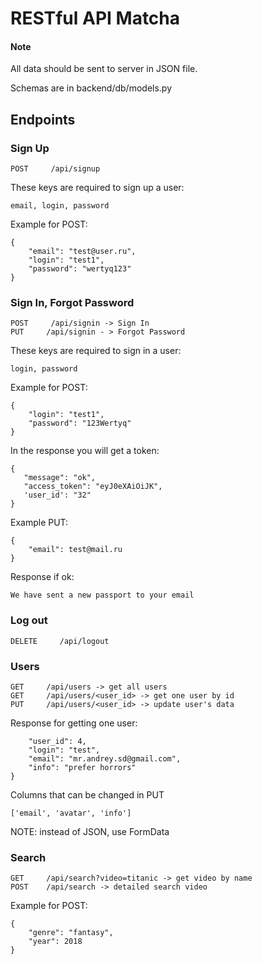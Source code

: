 # RESTful API Matcha

#### Note
All data should be sent to server in JSON file.

Schemas are in backend/db/models.py

## Endpoints

### Sign Up
```
POST     /api/signup
```

These keys are required to sign up a user:
```
email, login, password
```
Example for POST:
```
{
    "email": "test@user.ru",
    "login": "test1",
    "password": "wertyq123"
}
 ```
 
 ### Sign In, Forgot Password
```
POST     /api/signin -> Sign In
PUT     /api/signin - > Forgot Password
```

These keys are required to sign in a user:
```
login, password
```
Example for POST:
```
{
    "login": "test1",
    "password": "123Wertyq"
}
 ```
 In the response you will get a token:
 ```
 {
    "message": "ok",
    "access_token": "eyJ0eXAiOiJK",
    'user_id': "32"
}
```

Example PUT:
```
{
    "email": test@mail.ru
}
```
Response if ok:
```
We have sent a new passport to your email
```

 ### Log out
```
DELETE     /api/logout
```

### Users

```
GET     /api/users -> get all users
GET     /api/users/<user_id> -> get one user by id
PUT     /api/users/<user_id> -> update user's data
```

Response for getting one user:
```
    "user_id": 4,
    "login": "test",
    "email": "mr.andrey.sd@gmail.com",
    "info": "prefer horrors"
}

```

Columns that can be changed in PUT
```
['email', 'avatar', 'info']
```
NOTE: instead of JSON, use FormData


### Search

```
GET     /api/search?video=titanic -> get video by name
POST    /api/search -> detailed search video
```

Example for POST:
```
{
    "genre": "fantasy",
    "year": 2018
}

